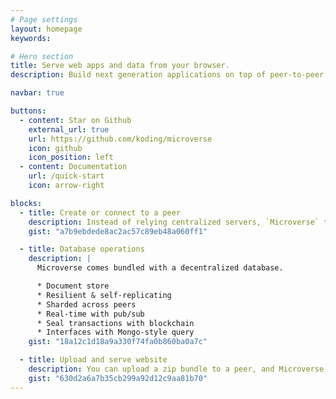 ```yaml
---
# Page settings
layout: homepage
keywords:

# Hero section
title: Serve web apps and data from your browser.
description: Build next generation applications on top of peer-to-peer browser nodes and databases, secured by blockchain.

navbar: true

buttons:
  - content: Star on Github
    external_url: true
    url: https://github.com/koding/microverse
    icon: github
    icon_position: left
  - content: Documentation
    url: /quick-start
    icon: arrow-right

blocks:
  - title: Create or connect to a peer
    description: Instead of relying centralized servers, `Microverse` turns browsers into peers to run workloads and serve contents.
    gist: "a7b9ebdede8ac2ac57c89eb48a060ff1"

  - title: Database operations
    description: |
      Microverse comes bundled with a decentralized database.

      * Document store
      * Resilient & self-replicating
      * Sharded across peers
      * Real-time with pub/sub
      * Seal transactions with blockchain
      * Interfaces with Mongo-style query
    gist: "18a12c1d18a9a330f74fa0b860ba0a7c"

  - title: Upload and serve website
    description: You can upload a zip bundle to a peer, and Microverse will be able to serve it as a static website.
    gist: "630d2a6a7b35cb299a92d12c9aa81b70"
---
```

